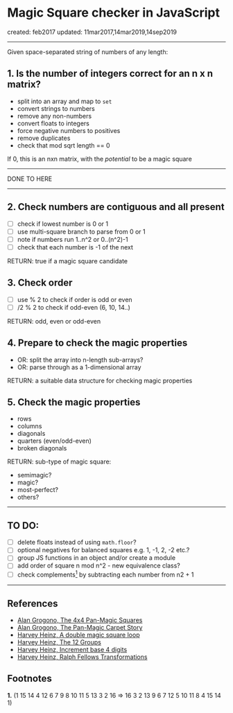 # Magic Square checker in JavaScript

created: feb2017
updated: 11mar2017,14mar2019,14sep2019

---

Given space-separated string of numbers of any length:

## 1. Is the number of integers correct for an n x n matrix?

- split into an array and map to `set`
- convert strings to numbers
- remove any non-numbers
- convert floats to integers
- force negative numbers to positives
- remove duplicates
- check that mod sqrt length == 0

If 0, this is an nxn matrix, with the *potential* to be a magic square

---

DONE TO HERE

---

## 2. Check numbers are contiguous and all present 

- [ ] check if lowest number is 0 or 1
- [ ] use multi-square branch to parse from 0 or 1
- [ ] note if numbers run 1..n^2 or 0..(n^2)-1
- [ ] check that each number is -1 of the next

RETURN: true if a magic square candidate


## 3. Check order

- [ ] use % 2 to check if order is odd or even
- [ ] /2 % 2 to check if odd-even (6, 10, 14..)

RETURN: odd, even or odd-even


## 4. Prepare to check the magic properties

- OR: split the array into n-length sub-arrays?
- OR: parse through as a 1-dimensional array

RETURN: a suitable data structure for checking magic properties


## 5. Check the magic properties

- rows
- columns
- diagonals
- quarters (even/odd-even)
- broken diagonals

RETURN: sub-type of magic square:
- semimagic?
- magic?
- most-perfect?
- others?

---

## TO DO:

- [ ] delete floats instead of using `math.floor`?
- [ ] optional negatives for balanced squares e.g. 1, -1, 2, -2 etc.?
- [ ] group JS functions in an object and/or create a module
- [ ] add order of square n mod n^2 - new equivalence class?
- [ ] check complements[<sup>1</sup>](#fn1) by subtracting each number from n2 + 1

---

## References

- [Alan Grogono, The 4x4 Pan-Magic Squares](https://www.grogono.com/magic/4x4.php)
- [Alan Grogono, The Pan-Magic Carpet Story](https://www.grogono.com/magic/carpets.php)
- [Harvey Heinz, A double magic square loop](http://www.magic-squares.net/transform-2.htm#A%20double%20magic%20square%20loop)
- [Harvey Heinz, The 12 Groups](http://www.magic-squares.net/order4list.htm#The%2012%20Groups)
- [Harvey Heinz, Increment base 4 digits](http://www.magic-squares.net/fellows.htm#Increment%20base%204%20digits)
- [Harvey Heinz, Ralph Fellows Transformations](http://www.magic-squares.net/fellows.htm)

## Footnotes

<b id="fn1">1.</b>  (1 15 14 4 12 6 7 9 8 10 11 5 13 3 2 16 => 16 3 2 13 9 6 7 12 5 10 11 8 4 15 14 1)
